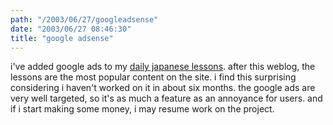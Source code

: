 ```yaml
---
path: "/2003/06/27/googleadsense" 
date: "2003/06/27 08:46:30" 
title: "google adsense" 
---
```

<p>i've added google ads to my <a href="http://weblog.randomchaos.com/japanese.php">daily japanese lessons</a>. after this weblog, the lessons are the most popular content on the site. i find this surprising considering i haven't worked on it in about six months. the google ads are very well targeted, so it's as much a feature as an annoyance for users. and if i start making some money, i may resume work on the project.</p>